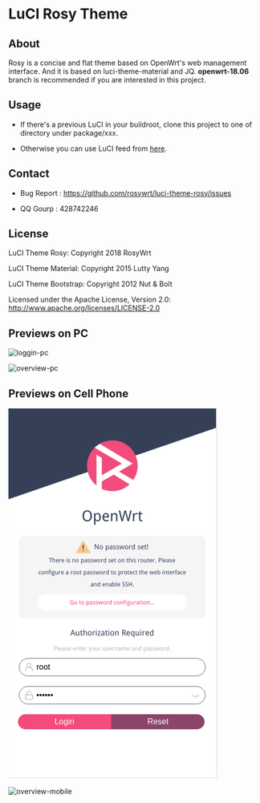 # LuCI Rosy Theme

## About
Rosy is a concise and flat theme based on OpenWrt's web management interface. And it is based on luci-theme-material and JQ. **openwrt-18.06** branch is recommended if you are interested in this project.

## Usage
* If there's a previous LuCI in your buildroot, clone this project to one of directory under package/xxx.

* Otherwise you can use LuCI feed from [here](https://github.com/rosywrt/luci).

## Contact
* Bug Report : https://github.com/rosywrt/luci-theme-rosy/issues

* QQ Gourp : 428742246

## License
LuCI Theme Rosy: Copyright 2018 RosyWrt

LuCI Theme Material: Copyright 2015 Lutty Yang

LuCI Theme Bootstrap: Copyright 2012 Nut & Bolt

Licensed under the Apache License, Version 2.0: http://www.apache.org/licenses/LICENSE-2.0

## Previews on PC
![loggin-pc](https://raw.githubusercontent.com/rosywrt/luci-theme-rosy/master/previews/loggin-pc.png)

![overview-pc](https://raw.githubusercontent.com/rosywrt/luci-theme-rosy/master/previews/overview-pc.png)

## Previews on Cell Phone
![loggin-mobile](https://raw.githubusercontent.com/rosywrt/luci-theme-rosy/master/previews/loggin-mobile.png)

![overview-mobile](https://raw.githubusercontent.com/rosywrt/luci-theme-rosy/master/previews/overview-mobile.png)

